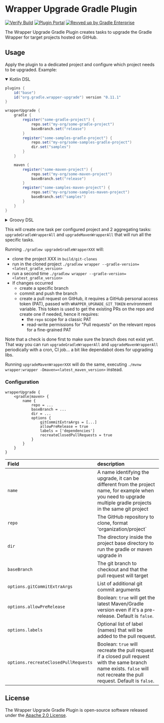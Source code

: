 # Wrapper Upgrade Gradle Plugin

[![Verify Build](https://github.com/gradle/wrapper-upgrade-gradle-plugin/actions/workflows/build-verification.yml/badge.svg?branch=main)](https://github.com/gradle/wrapper-upgrade-gradle-plugin/actions/workflows/build-verification.yml)
[![Plugin Portal](https://img.shields.io/maven-metadata/v?metadataUrl=https://plugins.gradle.org/m2/org/gradle/wrapper-upgrade-gradle-plugin/maven-metadata.xml&label=Plugin%20Portal&color=blue)](https://plugins.gradle.org/plugin/org.gradle.wrapper-upgrade)
[![Revved up by Gradle Enterprise](https://img.shields.io/badge/Revved%20up%20by-Gradle%20Enterprise-06A0CE?logo=Gradle&labelColor=02303A)](https://ge.solutions-team.gradle.com/scans)

The Wrapper Upgrade Gradle Plugin creates tasks to upgrade the Gradle Wrapper for target projects hosted on GitHub.

## Usage
Apply the plugin to a dedicated project and configure which project needs to be upgraded. Example:

<details open>

<summary>Kotlin DSL</summary>

```build.gradle
plugins {
    id("base")
    id("org.gradle.wrapper-upgrade") version "0.11.1"
}

wrapperUpgrade {
    gradle {
        register("some-gradle-project") {
            repo.set("my-org/some-gradle-project")
            baseBranch.set("release")
        }
        register("some-samples-gradle-project") {
            repo.set("my-org/some-samples-gradle-project")
            dir.set("samples")
        }
    }

    maven {
        register("some-maven-project") {
            repo.set("my-org/some-maven-project")
            baseBranch.set("release")
        }
        register("some-samples-maven-project") {
            repo.set("my-org/some-samples-maven-project")
            baseBranch.set("samples")
        }
    }
}
```

</details>

<details>

<summary>Groovy DSL</summary>

```build.gradle
plugins {
    id 'base'
    id 'org.gradle.wrapper-upgrade' version '0.11.4'
}

wrapperUpgrade {
    gradle {
        'some-gradle-project' {
            repo = 'my-org/some-gradle-project'
            baseBranch = 'release'
        }
        'some-samples-gradle-project' {
            repo = 'my-org/some-samples-gradle-project'
            dir = 'samples'
        }
    }

    maven {
        'some-maven-project' {
            repo = 'my-org/some-maven-project'
            baseBranch = 'release'
        }
        'some-samples-maven-project' {
            repo = 'my-org/some-samples-maven-project'
            dir = 'samples'
        }
    }
}
```

</details>

This will create one task per configured project and 2 aggregating tasks: `upgradeGradleWrapperAll` and `upgradeMavenWrapperAll` that will run all the specific tasks.

Running `./gradlew upgradeGradleWrapperXXX` will:
- clone the project XXX in  `build/git-clones`
- run in the cloned project `./gradlew wrapper --gradle-version=<latest_gradle_version>`
- run a second time `./gradlew wrapper --gradle-version=<latest_gradle_version>`
- If changes occurred
  - create a specific branch
  - commit and push the branch
  - create a pull request on GitHub, it requires a GitHub personal access token (PAT), passed with `WRAPPER_UPGRADE_GIT_TOKEN` environment variable.
    This token is used to get the existing PRs on the repo and create one if needed, hence it requires:
      - the `repo` scope for a classic PAT
      - read-write permissions for "Pull requests" on the relevant repos for a fine-grained PAT

Note that a check is done first to make sure the branch does not exist yet. That way you can run `upgradeGradleWrapperAll` and `upgradeMavenWrapperAll` periodically with a cron, CI job... a bit like dependabot does for upgrading libs.

Running `upgradeMavenWrapperXXX` will do the same, executing `./mvnw wrapper:wrapper -Dmaven=<latest_maven_version>` instead.


### Configuration

```
wrapperUpgrade {
    <gradle|maven> {
        name {
            repo = ...
            baseBranch = ...
            dir = ...
            options {
                gitCommitExtraArgs = [...]
                allowPreRelease = true
                labels = ['dependencies']
                recreateClosedPullRequests = true
            }
        }
    }
}
```

| Field                                | description                                                                                                                                                               |
|:-------------------------------------|:--------------------------------------------------------------------------------------------------------------------------------------------------------------------------|
| `name`                               | A name identifying the upgrade, it can be different from the project name, for example when you need to upgrade multiple gradle projects in the same git project          |
| `repo`                               | The GitHub repository to clone, format 'organization/project`                                                                                                             |
| `dir`                                | The directory inside the project base directory to run the gradle or maven upgrade in                                                                                     |
| `baseBranch`                         | The git branch to checkout and that the pull request will target                                                                                                          |
| `options.gitCommitExtraArgs`         | List of additional git commit arguments                                                                                                                                   |
| `options.allowPreRelease`            | Boolean: `true` will get the latest Maven/Gradle version even if it's a pre-release. Default is `false`.                                                                  |
| `options.labels`                     | Optional list of label (names) that will be added to the pull request.                                                                                                    |
| `options.recreateClosedPullRequests` | Boolean: `true` will recreate the pull request if a closed pull request with the same branch name exists. `false` will not recreate the pull request. Default is `false`. |

## License

The Wrapper Upgrade Gradle Plugin is open-source software released under the [Apache 2.0 License][apache-license].

[apache-license]: https://www.apache.org/licenses/LICENSE-2.0.html
